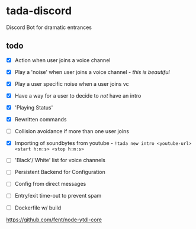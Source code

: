 # tada-discord

Discord Bot for dramatic entrances

## todo

- [x] Action when user joins a voice channel
- [x] Play a 'noise' when user joins a voice channel - _this is beautiful_
- [x] Play a user specific noise when a user joins vc
- [x] Have a way for a user to decide to _not_ have an intro
- [x] 'Playing Status'
- [x] Rewritten commands
- [ ] Collision avoidance if more than one user joins
- [x] Importing of soundbytes from youtube - `!tada new intro <youtube-url> <start h:m:s> <stop h:m:s>`
- [ ] 'Black'/'White' list for voice channels
- [ ] Persistent Backend for Configuration
- [ ] Config from direct messages
- [ ] Entry/exit time-out to prevent spam
- [ ] Dockerfile w/ build


https://github.com/fent/node-ytdl-core